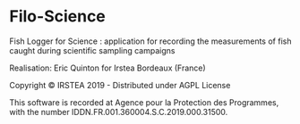 Filo-Science
============

Fish Logger for Science : application for recording the measurements of fish caught during scientific sampling campaigns

Realisation: Eric Quinton for Irstea Bordeaux (France)

Copyright © IRSTEA 2019 - Distributed under AGPL License

This software is recorded at Agence pour la Protection des Programmes, with the number IDDN.FR.001.360004.S.C.2019.000.31500.